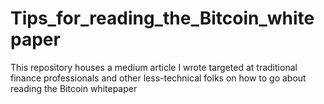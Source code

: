 # Tips_for_reading_the_Bitcoin_whitepaper
This repository houses a medium article I wrote targeted at traditional finance professionals and other less-technical folks on how to go about reading the Bitcoin whitepaper
